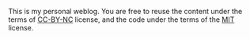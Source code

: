 This is my personal weblog. You are free to reuse the content under the terms of [CC-BY-NC](https://github.com/field-recordist/soundrecordist/blob/main/CC-BY-NC-4.0-LICENSE.md) license, and the code under the terms of the [MIT](https://github.com/field-recordist/soundrecordist/blob/main/MIT-LICENSE.md) license.
